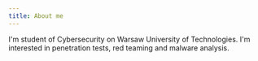 ```yaml
---
title: About me
---
```


I'm student of Cybersecurity on Warsaw University of Technologies. I'm interested in penetration tests, red teaming and malware analysis.
